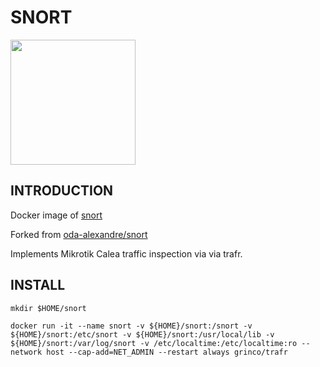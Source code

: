 # SNORT

<img src="https://res-3.cloudinary.com/crunchbase-production/image/upload/c_lpad,h_120,w_120,f_auto,b_white,q_auto:eco/v1480679929/iwzduqxdvnpqxdrmmmn0.png" width="200" height="200"/>


## INTRODUCTION

Docker image of [snort](https://www.snort.org/)

Forked from [oda-alexandre/snort](https://github.com/oda-alexandre/snort)

Implements Mikrotik Calea traffic inspection via via trafr.

## INSTALL

```mkdir $HOME/snort```

```docker run -it --name snort -v ${HOME}/snort:/snort -v ${HOME}/snort:/etc/snort -v ${HOME}/snort:/usr/local/lib -v ${HOME}/snort:/var/log/snort -v /etc/localtime:/etc/localtime:ro --network host --cap-add=NET_ADMIN --restart always grinco/trafr```

